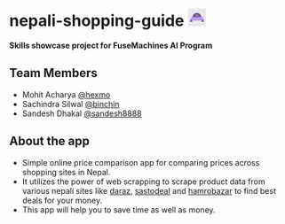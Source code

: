 
# nepali-shopping-guide <img src="https://github.com/hexmo/nepali-shopping-guide/blob/master/static/images/favicon.png" alt="Project Logo"/>

__Skills showcase project for FuseMachines AI Program__

## Team Members
* Mohit Acharya [@hexmo](https://github.com/hexmo)
* Sachindra Silwal [@binchin](https://github.com/binchin)
* Sandesh Dhakal [@sandesh8888](https://github.com/sandesh8888)

## About the app
* Simple online price comparison app for comparing prices across shopping sites in Nepal.
* It utilizes the power of web scrapping to scrape product data from various nepali sites like [daraz](https://www.daraz.com.np/), [sastodeal](https://www.sastodeal.com/) and [hamrobazar](http://hamrobazar.com/) to find best deals for your money.
* This app will help you to save time as well as money. 
